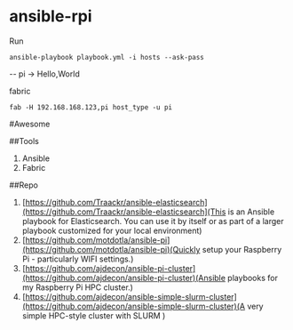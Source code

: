 # ansible-rpi

Run

```
ansible-playbook playbook.yml -i hosts --ask-pass
```

-- pi -> Hello,World

fabric

```
fab -H 192.168.168.123,pi host_type -u pi
```

#Awesome

##Tools

1. Ansible
2. Fabric

##Repo

1. [https://github.com/Traackr/ansible-elasticsearch](https://github.com/Traackr/ansible-elasticsearch](This is an Ansible playbook for Elasticsearch. You can use it by itself or as part of a larger playbook customized for your local environment)
2. [https://github.com/motdotla/ansible-pi](https://github.com/motdotla/ansible-pi)(Quickly setup your Raspberry Pi - particularly WIFI settings.)
3. [https://github.com/ajdecon/ansible-pi-cluster](https://github.com/ajdecon/ansible-pi-cluster)(Ansible playbooks for my Raspberry Pi HPC cluster.)
4. [https://github.com/ajdecon/ansible-simple-slurm-cluster](https://github.com/ajdecon/ansible-simple-slurm-cluster)(A very simple HPC-style cluster with SLURM
)


